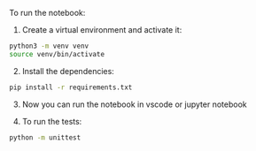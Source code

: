 To run the notebook:

1. Create a virtual environment and activate it:
```bash
python3 -m venv venv
source venv/bin/activate
```

2. Install the dependencies:
```bash
pip install -r requirements.txt
```

3. Now you can run the notebook in vscode or jupyter notebook

4. To run the tests:
```bash
python -m unittest
```
